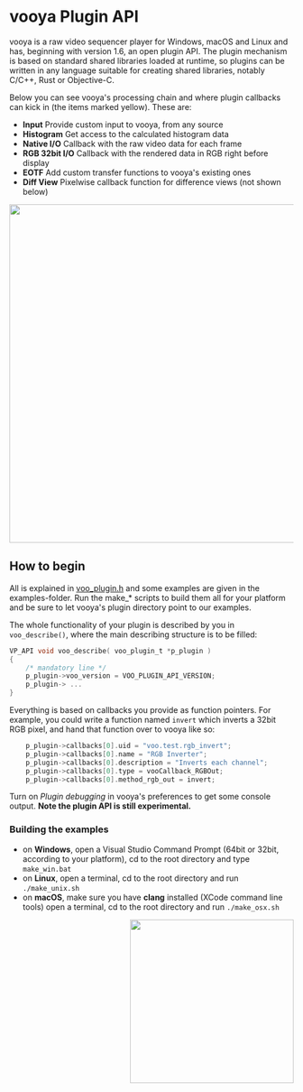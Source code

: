 # vooya Plugin API

vooya is a raw video sequencer player for Windows, macOS and Linux and has, beginning with version 1.6, an open plugin API. The plugin mechanism is based on standard shared libraries loaded at runtime, so plugins can be written in any language suitable for creating shared libraries, notably C/C++, Rust or Objective-C.

Below you can see vooya's processing chain and where plugin callbacks can kick in (the items marked yellow). These are:
+ **Input**
Provide custom input to vooya, from any source
+ **Histogram**
Get access to the calculated histogram data
+ **Native I/O**
Callback with the raw video data for each frame
+ **RGB 32bit I/O**
Callback with the rendered data in RGB right before display
+ **EOTF**
Add custom transfer functions to vooya's existing ones
+ **Diff View**
Pixelwise callback function for difference views (not shown below)
<p align="center">
	<img src="/../master/plugin_api.jpg?raw=true" width="600">
</p>

## How to begin
All is explained in [voo_plugin.h](voo_plugin.h) and some examples are given in the examples-folder. Run the make_* scripts to build them all for your platform and be sure to let vooya's plugin directory point to our examples.

The whole functionality of your plugin is described by you in `voo_describe()`, where the main describing structure is to be filled:
```C
VP_API void voo_describe( voo_plugin_t *p_plugin )
{
	/* mandatory line */
	p_plugin->voo_version = VOO_PLUGIN_API_VERSION;
	p_plugin-> ...
}
```
Everything is based on callbacks you provide as function pointers. For example, you could write a function named `invert` which inverts a 32bit RGB pixel, and hand that function over to vooya like so:  
```C
	p_plugin->callbacks[0].uid = "voo.test.rgb_invert";
	p_plugin->callbacks[0].name = "RGB Inverter";
	p_plugin->callbacks[0].description = "Inverts each channel";
	p_plugin->callbacks[0].type = vooCallback_RGBOut;
	p_plugin->callbacks[0].method_rgb_out = invert;
```
Turn on _Plugin debugging_ in vooya's preferences to get some console output. **Note the plugin API is still experimental.**

### Building the examples
- on **Windows**, open a Visual Studio Command Prompt (64bit or 32bit, according to your platform), cd to the root directory and type `make_win.bat`
- on **Linux**, open a terminal, cd to the root directory and run `./make_unix.sh`
- on **macOS**, make sure you have **clang** installed (XCode command line tools) open a terminal, cd to the root directory and run `./make_osx.sh`

<p align="right">
	<img alt="" src="http://www.offminor.de/assets/i/6338ed0318370adfd89b7007b9004e41_290x290x0x0x290x170@2x.png" width="290">
</p>
